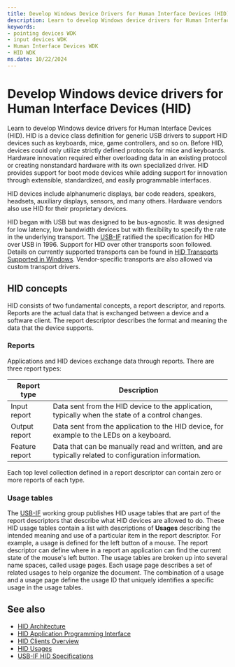 ```yaml
---
title: Develop Windows Device Drivers for Human Interface Devices (HID)
description: Learn to develop Windows device drivers for Human Interface Devices (HID), which people use to directly control the operation of computer systems.
keywords:
- pointing devices WDK
- input devices WDK
- Human Interface Devices WDK
- HID WDK
ms.date: 10/22/2024
---
```


# Develop Windows device drivers for Human Interface Devices (HID)

Learn to develop Windows device drivers for Human Interface Devices (HID). HID is a device class definition for generic USB drivers to support HID devices such as keyboards, mice, game controllers, and so on. Before HID, devices could only utilize strictly defined protocols for mice and keyboards. Hardware innovation required either overloading data in an existing protocol or creating nonstandard hardware with its own specialized driver. HID provides support for boot mode devices while adding support for innovation through extensible, standardized, and easily programmable interfaces.

HID devices include alphanumeric displays, bar code readers, speakers, headsets, auxiliary displays, sensors, and many others. Hardware vendors also use HID for their proprietary devices.

HID began with USB but was designed to be bus-agnostic. It was designed for low latency, low bandwidth devices but with flexibility to specify the rate in the underlying transport. The [USB-IF](https://www.usb.org/about) ratified the specification for HID over USB in 1996. Support for HID over other transports soon followed. Details on currently supported transports can be found in [HID Transports Supported in Windows](./hid-transports.md). Vendor-specific transports are also allowed via custom transport drivers.

## HID concepts

HID consists of two fundamental concepts, a report descriptor, and reports. Reports are the actual data that is exchanged between a device and a software client. The report descriptor describes the format and meaning the data that the device supports.

### Reports

Applications and HID devices exchange data through reports. There are three report types:

| Report type | Description |
|--|--|
| Input report | Data sent from the HID device to the application, typically when the state of a control changes. |
| Output report | Data sent from the application to the HID device, for example to the LEDs on a keyboard. |
| Feature report | Data that can be manually read and written, and are typically related to configuration information. |

Each top level collection defined in a report descriptor can contain zero or more reports of each type.

### Usage tables

The [USB-IF](https://www.usb.org/about) working group publishes HID usage tables that are part of the report descriptors that describe what HID devices are allowed to do. These HID usage tables contain a list with descriptions of **Usages** describing the intended meaning and use of a particular item in the report descriptor. For example, a usage is defined for the left button of a mouse. The report descriptor can define where in a report an application can find the current state of the mouse's left button. The usage tables are broken up into several name spaces, called usage pages. Each usage page describes a set of related usages to help organize the document. The combination of a usage and a usage page define the usage ID that uniquely identifies a specific usage in the usage tables.

## See also

- [HID Architecture](hid-architecture.md)
- [HID Application Programming Interface](hid-api.md)
- [HID Clients Overview](hid-clients.md)
- [HID Usages](hid-usages.md)
- [USB-IF HID Specifications](https://www.usb.org/hid)
